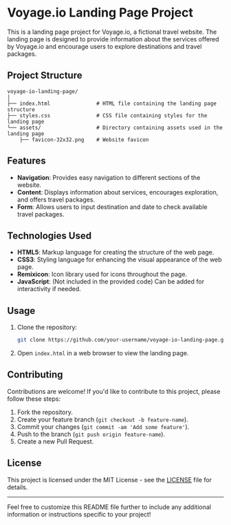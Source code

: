 
# Voyage.io Landing Page Project

This is a landing page project for Voyage.io, a fictional travel website. The landing page is designed to provide information about the services offered by Voyage.io and encourage users to explore destinations and travel packages.

## Project Structure

```
voyage-io-landing-page/
│
├── index.html               # HTML file containing the landing page structure
├── styles.css               # CSS file containing styles for the landing page
└── assets/                  # Directory containing assets used in the landing page
    ├── favicon-32x32.png    # Website favicon
```

## Features

- **Navigation**: Provides easy navigation to different sections of the website.
- **Content**: Displays information about services, encourages exploration, and offers travel packages.
- **Form**: Allows users to input destination and date to check available travel packages.

## Technologies Used

- **HTML5**: Markup language for creating the structure of the web page.
- **CSS3**: Styling language for enhancing the visual appearance of the web page.
- **Remixicon**: Icon library used for icons throughout the page.
- **JavaScript**: (Not included in the provided code) Can be added for interactivity if needed.

## Usage

1. Clone the repository:

    ```bash
    git clone https://github.com/your-username/voyage-io-landing-page.git
    ```

2. Open `index.html` in a web browser to view the landing page.

## Contributing

Contributions are welcome! If you'd like to contribute to this project, please follow these steps:

1. Fork the repository.
2. Create your feature branch (`git checkout -b feature-name`).
3. Commit your changes (`git commit -am 'Add some feature'`).
4. Push to the branch (`git push origin feature-name`).
5. Create a new Pull Request.

## License

This project is licensed under the MIT License - see the [LICENSE](LICENSE) file for details.

---

Feel free to customize this README file further to include any additional information or instructions specific to your project!
